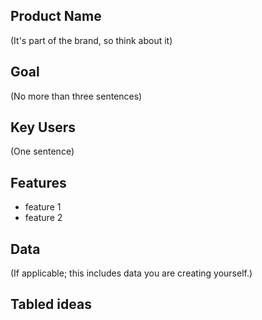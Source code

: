 ## Product Name

(It's part of the brand, so think about it)

## Goal

(No more than three sentences)

## Key Users

(One sentence)

## Features

- feature 1
- feature 2

## Data

(If applicable; this includes data you are creating yourself.)

## Tabled ideas